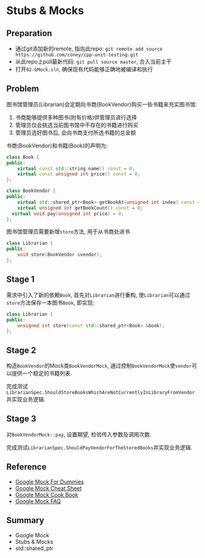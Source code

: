 Stubs & Mocks
===========
## Preparation
* 通过git添加新的remote, 指向此repo: `git remote add source https://github.com/coney/cpp-unit-testing.git`
* 从此repo上pull最新代码: `git pull source master`, 合入当前主干
* 打开`02-GMock.sln`, 确保现有代码能够正确地被编译和执行

## Problem
图书馆管理员(Librarian)会定期向书商(BookVendor)购买一些书籍来充实图书馆:

1. 书商能够提供多种图书(附有价格)供管理员进行选择
2. 管理员仅会挑选当前图书馆中不存在的书籍进行购买
3. 管理员选好图书后, 会向书商支付所选书籍的总金额

书商(BookVendor)和书籍(Book)的声明为:
``` c++
class Book {
public:
	virtual const std::string name() const = 0;
	virtual const unsigned int price() const = 0;
};
```
``` c++
class BookVendor {
public:
	virtual std::shared_ptr<Book> getBookAt(unsigned int index) const = 0;
	virtual unsigned int getBookCount() const = 0;
  virtual void pay(unsigned int price) = 0;
};
```

图书馆管理员需要新增`store`方法, 用于从书商处进书
``` c++
class Librarian {
public:
	void store(BookVendor &vendor);
};
```

## Stage 1
需求中引入了新的依赖`Book`, 首先对`Librarian`进行重构, 使`Librarian`可以通过`store`方法保存一本图书`Book`, 即实现:
``` c++
class Librarian {
public:
	unsigned int store(const std::shared_ptr<Book> &book);
};
```
## Stage 2
构造`BookVendor`的Mock类`BookVendorMock`, 通过控制`BookVendorMock`使`vendor`可以提供一个稳定的书籍列表.

完成测试`LibrarianSpec.ShouldStoreBooksWhichAreNotCurrentlyInLibraryFromVendor`并实现业务逻辑.

## Stage 3
对`BookVendorMock::pay`, 设置期望, 检验传入参数及调用次数.

完成测试`LibrarianSpec.ShouldPayVendorForTheStoredBooks`并实现业务逻辑.

## Reference
* [Google Mock For Dummies](https://code.google.com/p/googlemock/wiki/ForDummies)
* [Google Mock Cheat Sheet](https://code.google.com/p/googlemock/wiki/CheatSheet)
* [Google Mock Cook Book](https://code.google.com/p/googlemock/wiki/CookBook)
* [Google Mock FAQ](https://code.google.com/p/googlemock/wiki/FrequentlyAskedQuestions)

## Summary
* Google Mock
* Stubs & Mocks
* std::shared_ptr
